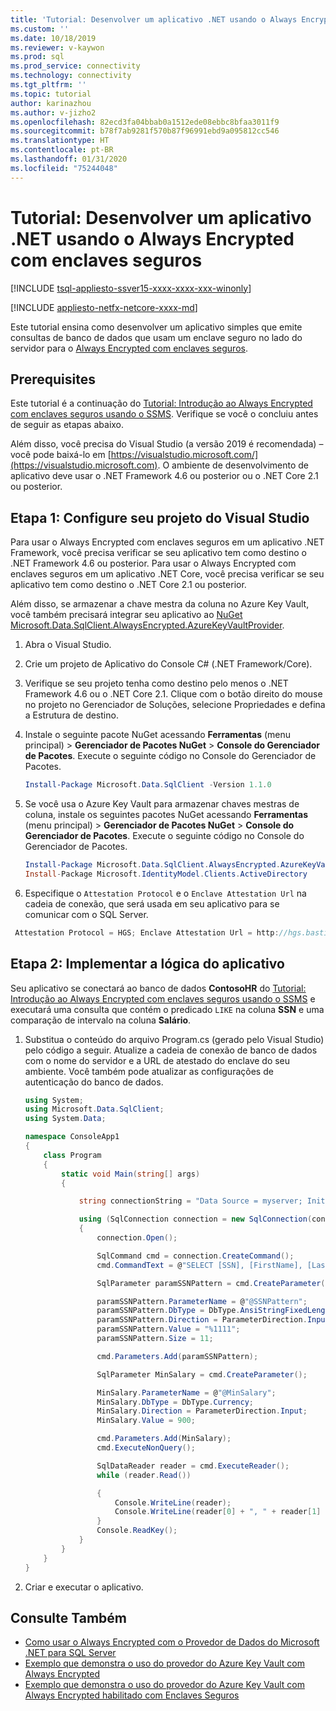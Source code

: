 ```yaml
---
title: 'Tutorial: Desenvolver um aplicativo .NET usando o Always Encrypted com enclaves seguros | Microsoft Docs'
ms.custom: ''
ms.date: 10/18/2019
ms.reviewer: v-kaywon
ms.prod: sql
ms.prod_service: connectivity
ms.technology: connectivity
ms.tgt_pltfrm: ''
ms.topic: tutorial
author: karinazhou
ms.author: v-jizho2
ms.openlocfilehash: 82ecd3fa04bbab0a1512ede08ebbc8bfaa3011f9
ms.sourcegitcommit: b78f7ab9281f570b87f96991ebd9a095812cc546
ms.translationtype: HT
ms.contentlocale: pt-BR
ms.lasthandoff: 01/31/2020
ms.locfileid: "75244048"
---
```

# <a name="tutorial-develop-a-net-application-using-always-encrypted-with-secure-enclaves"></a>Tutorial: Desenvolver um aplicativo .NET usando o Always Encrypted com enclaves seguros

[!INCLUDE [tsql-appliesto-ssver15-xxxx-xxxx-xxx-winonly](../../../includes/tsql-appliesto-ssver15-xxxx-xxxx-xxx-winonly.md)]

[!INCLUDE [appliesto-netfx-netcore-xxxx-md](../../../includes/appliesto-netfx-netcore-xxxx-md.md)]

Este tutorial ensina como desenvolver um aplicativo simples que emite consultas de banco de dados que usam um enclave seguro no lado do servidor para o [Always Encrypted com enclaves seguros](../../../relational-databases/security/encryption/always-encrypted-enclaves.md).

## <a name="prerequisites"></a>Prerequisites

Este tutorial é a continuação do [Tutorial: Introdução ao Always Encrypted com enclaves seguros usando o SSMS](../../../relational-databases/security/tutorial-getting-started-with-always-encrypted-enclaves.md). Verifique se você o concluiu antes de seguir as etapas abaixo.

Além disso, você precisa do Visual Studio (a versão 2019 é recomendada) – você pode baixá-lo em [https://visualstudio.microsoft.com/](https://visualstudio.microsoft.com). O ambiente de desenvolvimento de aplicativo deve usar o .NET Framework 4.6 ou posterior ou o .NET Core 2.1 ou posterior.

## <a name="step-1-set-up-your-visual-studio-project"></a>Etapa 1: Configure seu projeto do Visual Studio

Para usar o Always Encrypted com enclaves seguros em um aplicativo .NET Framework, você precisa verificar se seu aplicativo tem como destino o .NET Framework 4.6 ou posterior. Para usar o Always Encrypted com enclaves seguros em um aplicativo .NET Core, você precisa verificar se seu aplicativo tem como destino o .NET Core 2.1 ou posterior.

Além disso, se armazenar a chave mestra da coluna no Azure Key Vault, você também precisará integrar seu aplicativo ao [NuGet Microsoft.Data.SqlClient.AlwaysEncrypted.AzureKeyVaultProvider](https://www.nuget.org/packages/Microsoft.Data.SqlClient.AlwaysEncrypted.AzureKeyVaultProvider).

1. Abra o Visual Studio.

2. Crie um projeto de Aplicativo do Console C\# (.NET Framework/Core).

3. Verifique se seu projeto tenha como destino pelo menos o .NET Framework 4.6 ou o .NET Core 2.1. Clique com o botão direito do mouse no projeto no Gerenciador de Soluções, selecione Propriedades e defina a Estrutura de destino.

4. Instale o seguinte pacote NuGet acessando **Ferramentas** (menu principal) > **Gerenciador de Pacotes NuGet** > **Console do Gerenciador de Pacotes**. Execute o seguinte código no Console do Gerenciador de Pacotes.

   ```powershell
   Install-Package Microsoft.Data.SqlClient -Version 1.1.0
   ```

5. Se você usa o Azure Key Vault para armazenar chaves mestras de coluna, instale os seguintes pacotes NuGet acessando **Ferramentas** (menu principal) > **Gerenciador de Pacotes NuGet** > **Console do Gerenciador de Pacotes**. Execute o seguinte código no Console do Gerenciador de Pacotes.

   ```powershell
   Install-Package Microsoft.Data.SqlClient.AlwaysEncrypted.AzureKeyVaultProvider -Version 1.0.0
   Install-Package Microsoft.IdentityModel.Clients.ActiveDirectory
   ```

6. Especifique o `Attestation Protocol` e o `Enclave Attestation Url` na cadeia de conexão, que será usada em seu aplicativo para se comunicar com o SQL Server.

  ```cs
   Attestation Protocol = HGS; Enclave Attestation Url = http://hgs.bastion.local/Attestation; Column Encryption Setting = Enabled
   ```

## <a name="step-2-implement-your-application-logic"></a>Etapa 2: Implementar a lógica do aplicativo

Seu aplicativo se conectará ao banco de dados **ContosoHR** do [Tutorial: Introdução ao Always Encrypted com enclaves seguros usando o SSMS](../../../relational-databases/security/tutorial-getting-started-with-always-encrypted-enclaves.md) e executará uma consulta que contém o predicado `LIKE` na coluna **SSN** e uma comparação de intervalo na coluna **Salário**.

1. Substitua o conteúdo do arquivo Program.cs (gerado pelo Visual Studio) pelo código a seguir. Atualize a cadeia de conexão de banco de dados com o nome do servidor e a URL de atestado do enclave do seu ambiente. Você também pode atualizar as configurações de autenticação do banco de dados.

    ```cs
    using System;
    using Microsoft.Data.SqlClient;
    using System.Data;

    namespace ConsoleApp1
    {
        class Program
        {
            static void Main(string[] args)
            {

                string connectionString = "Data Source = myserver; Initial Catalog = ContosoHR; Column Encryption Setting = Enabled;Attestation Protocol = HGS; Enclave Attestation Url = http://hgs.bastion.local/Attestation; Integrated Security = true";

                using (SqlConnection connection = new SqlConnection(connectionString))
                {
                    connection.Open();

                    SqlCommand cmd = connection.CreateCommand();
                    cmd.CommandText = @"SELECT [SSN], [FirstName], [LastName], [Salary] FROM [dbo].[Employees] WHERE [SSN] LIKE @SSNPattern AND [Salary] > @MinSalary;";

                    SqlParameter paramSSNPattern = cmd.CreateParameter();

                    paramSSNPattern.ParameterName = @"@SSNPattern";
                    paramSSNPattern.DbType = DbType.AnsiStringFixedLength;
                    paramSSNPattern.Direction = ParameterDirection.Input;
                    paramSSNPattern.Value = "%1111";
                    paramSSNPattern.Size = 11;

                    cmd.Parameters.Add(paramSSNPattern);

                    SqlParameter MinSalary = cmd.CreateParameter();

                    MinSalary.ParameterName = @"@MinSalary";
                    MinSalary.DbType = DbType.Currency;
                    MinSalary.Direction = ParameterDirection.Input;
                    MinSalary.Value = 900;

                    cmd.Parameters.Add(MinSalary);
                    cmd.ExecuteNonQuery();

                    SqlDataReader reader = cmd.ExecuteReader();
                    while (reader.Read())

                    {
                        Console.WriteLine(reader);
                        Console.WriteLine(reader[0] + ", " + reader[1] + ", " + reader[2] + ", " + reader[3]);
                    }
                    Console.ReadKey();
                }
            }
        }
    }
    ```

2. Criar e executar o aplicativo.

## <a name="see-also"></a>Consulte Também

- [Como usar o Always Encrypted com o Provedor de Dados do Microsoft .NET para SQL Server](sqlclient-support-always-encrypted.md)
- [Exemplo que demonstra o uso do provedor do Azure Key Vault com Always Encrypted](azure-key-vault-example.md)
- [Exemplo que demonstra o uso do provedor do Azure Key Vault com Always Encrypted habilitado com Enclaves Seguros](azure-key-vault-enclave-example.md)
